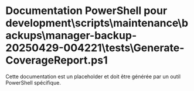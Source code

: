 # Documentation PowerShell pour development\scripts\maintenance\backups\manager-backup-20250429-004221\tests\Generate-CoverageReport.ps1

Cette documentation est un placeholder et doit être générée par un outil PowerShell spécifique.
